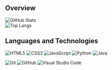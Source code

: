 ## Overview
![GitHub Stats](https://readme-stats-git-main-turtlesteak.vercel.app/api?username=turtlesteak&show_icons=true&count_private=true&theme=tokyonight&hide_border=true&cache_seconds=1800&custom_title=GitHub%20Statistics&border_radius=10)  
![Top Langs](https://github-readme-stats.vercel.app/api/top-langs/?username=turtlesteak&theme=midnight-purple&hide_border=true&langs_count=10&card_width=495&custom_title=Language%20Frequency&border_radius=10)

## Languages and Technologies
![HTML5](https://img.shields.io/badge/html5-%23E34F26.svg?style=for-the-badge&logo=html5&logoColor=white)
![CSS3](https://img.shields.io/badge/css3-%231572B6.svg?style=for-the-badge&logo=css3&logoColor=white)
![JavaScript](https://img.shields.io/badge/javascript-%23323330.svg?style=for-the-badge&logo=javascript&logoColor=%23F7DF1E)
![Python](https://img.shields.io/badge/python-3670A0?style=for-the-badge&logo=python&logoColor=ffdd54)
![Java](https://img.shields.io/badge/java-%23ED8B00.svg?style=for-the-badge&logo=java&logoColor=white)

![Git](https://img.shields.io/badge/git-%23F05033.svg?style=for-the-badge&logo=git&logoColor=white)
![GitHub](https://img.shields.io/badge/github-%23121011.svg?style=for-the-badge&logo=github&logoColor=white)
![Visual Studio Code](https://img.shields.io/badge/Visual%20Studio%20Code-0078d7.svg?style=for-the-badge&logo=visual-studio-code&logoColor=white)

<!-- ![Visitor Count](https://profile-counter.glitch.me/turtlesteak/count.svg)
build a better one... maybe -->

<!-- ## Special Repositories -->
